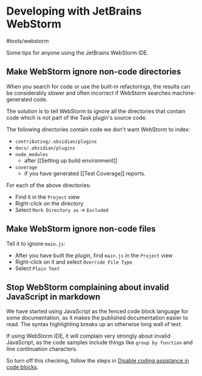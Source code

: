 # Developing with JetBrains WebStorm

<span class="related-pages">#tools/webstorm</span>

Some tips for anyone using the JetBrains WebStorm IDE.

## Make WebStorm ignore non-code directories

When you search for code or use the built-in refactorings, the results can be considerably slower and often incorrect if WebStorm searches machine-generated code.

The solution is to tell WebStorm to ignore all the directories that contain code which is not part of the Task plugin's source code.

The following directories contain code we don't want WebStorm to index:

- `contributing/.obsidian/plugins`
- `docs/.obsidian/plugins`
- `node_modules`
  - after [[Setting up build environment]]
- `coverage`
  - if you have generated [[Test Coverage]] reports.

For each of the above directories:

- Find it in the `Project` view
- Right-click on the directory
- Select `Mark Directory as` -> `Excluded`

## Make WebStorm ignore non-code files

Tell it to ignore `main.js`:

- After you have built the plugin, find `main.js` in the `Project` view
- Right-click on it and select `Override File Type`
- Select `Plain Text`

## Stop WebStorm complaining about invalid JavaScript in markdown

We have started using JavaScript as the fenced code block language for some documentation, as it makes the published documentation easier to read. The syntax highlighting breaks up an otherwise long wall of text.

If using WebStorm IDE, it will complain very strongly about invalid JavaScript, as the code samples include things like `group by function` and line continuation characters.

So turn off this checking, follow the steps in [Disable coding assistance in code blocks](https://www.jetbrains.com/help/webstorm/markdown.html#disable-injection-in-code-blocks).
